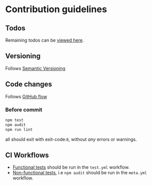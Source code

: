 # Contribution guidelines

## Todos

Remaining todos can be [viewed here][todos].

## Versioning

Follows [Semantic Versioning][semver]

## Code changes

Follows [GitHub flow][github-flow]

### Before commit

```bash
npm test
npm audit
npm run lint
```

all should exit with exit-code:`0`, without *any* errors or warnings.

## CI Workflows

- [Functional tests][func-req] should be run in the `test.yml` workflow.
- [Non-functional tests][non-func-req], i.e `npm audit` should be run in the
  `meta.yml` workflow.


[todos]: ./TODO.md
[github-flow]: https://docs.github.com/en/get-started/using-github/github-flow
[semver]: https://semver.org/
[func-req]: https://en.wikipedia.org/wiki/Functional_requirement
[non-func-req]: https://en.wikipedia.org/wiki/Non-functional_requirement
